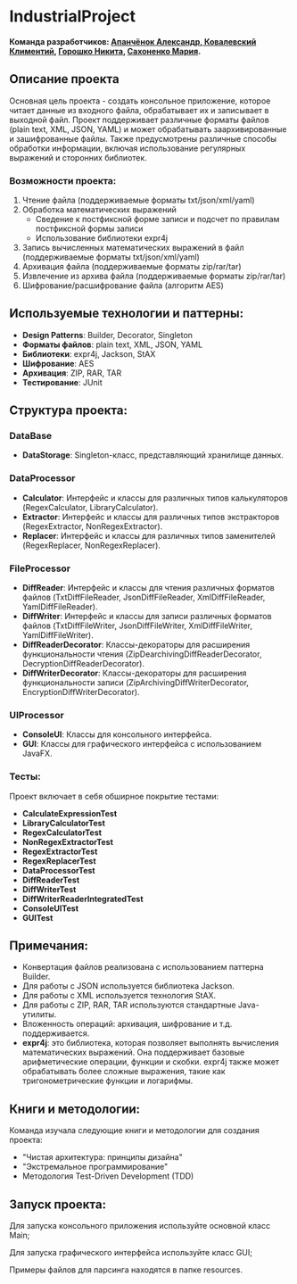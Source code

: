 # IndustrialProject
#### **Команда разработчиков**: [Апанчёнок Александр](https://github.com/Corovinus),[ Ковалевский Климентий](https://github.com/Klimentij-Kvl), [Горошко Никита](https://github.com/NikitaHaroshka), [Сахоненко Мария](https://github.com/MariaSakhonenko).

## Описание проекта
Основная цель проекта - создать консольное приложение, которое читает данные из входного файла, обрабатывает их и записывает в выходной файл. Проект поддерживает различные форматы файлов (plain text, XML, JSON, YAML) и может обрабатывать заархивированные и зашифрованные файлы. Также предусмотрены различные способы обработки информации, включая использование регулярных выражений и сторонних библиотек.

### Возможности проекта:
1. Чтение файла (поддерживаемые форматы txt/json/xml/yaml)
2. Обработка математических выражений
    - Сведение к постфиксной форме записи и подсчет по правилам постфиксной формы записи
    - Использование библиотеки expr4j
3. Запись вычисленных математических выражений в файл (поддерживаемые форматы txt/json/xml/yaml)
4. Архивация файла (поддерживаемые форматы zip/rar/tar)
5. Извлечение из архива файла (поддерживаемые форматы zip/rar/tar)
6. Шифрование/расшифрование файла (алгоритм AES)

## Используемые технологии и паттерны:
- **Design Patterns**: Builder, Decorator, Singleton
- **Форматы файлов**: plain text, XML, JSON, YAML
- **Библиотеки**: expr4j, Jackson, StAX
- **Шифрование**: AES
- **Архивация**: ZIP, RAR, TAR
- **Тестирование**: JUnit

## Структура проекта:
### DataBase
- **DataStorage**: Singleton-класс, представляющий хранилище данных.

### DataProcessor
- **Calculator**: Интерфейс и классы для различных типов калькуляторов (RegexCalculator, LibraryCalculator).
- **Extractor**: Интерфейс и классы для различных типов экстракторов (RegexExtractor, NonRegexExtractor).
- **Replacer**: Интерфейс и классы для различных типов заменителей (RegexReplacer, NonRegexReplacer).

### FileProcessor
- **DiffReader**: Интерфейс и классы для чтения различных форматов файлов (TxtDiffFileReader, JsonDiffFileReader, XmlDiffFileReader, YamlDiffFileReader).
- **DiffWriter**: Интерфейс и классы для записи различных форматов файлов (TxtDiffFileWriter, JsonDiffFileWriter, XmlDiffFileWriter, YamlDiffFileWriter).
- **DiffReaderDecorator**: Классы-декораторы для расширения функциональности чтения (ZipDearchivingDiffReaderDecorator, DecryptionDiffReaderDecorator).
- **DiffWriterDecorator**: Классы-декораторы для расширения функциональности записи (ZipArchivingDiffWriterDecorator, EncryptionDiffWriterDecorator).

### UIProcessor
- **ConsoleUI**: Классы для консольного интерфейса.
- **GUI**: Классы для графического интерфейса с использованием JavaFX.

### Тесты:
Проект включает в себя обширное покрытие тестами:
- **CalculateExpressionTest**
- **LibraryCalculatorTest**
- **RegexCalculatorTest**
- **NonRegexExtractorTest**
- **RegexExtractorTest**
- **RegexReplacerTest**
- **DataProcessorTest**
- **DiffReaderTest**
- **DiffWriterTest**
- **DiffWriterReaderIntegratedTest**
- **ConsoleUITest**
- **GUITest**

## Примечания:
- Конвертация файлов реализована с использованием паттерна Builder.
- Для работы с JSON используется библиотека Jackson.
- Для работы с XML используется технология StAX.
- Для работы с ZIP, RAR, TAR используются стандартные Java-утилиты.
- Вложенность операций: архивация, шифрование и т.д. поддерживается.
- **expr4j**: это библиотека, которая позволяет выполнять вычисления математических выражений. Она поддерживает базовые арифметические операции, функции и скобки. expr4j также может обрабатывать более сложные выражения, такие как тригонометрические функции и логарифмы.

## Книги и методологии:
Команда изучала следующие книги и методологии для создания проекта:
- "Чистая архитектура: принципы дизайна"
- "Экстремальное программирование"
- Методология Test-Driven Development (TDD)

## Запуск проекта:
Для запуска консольного приложения используйте основной класс Main;

Для запуска графического интерфейса используйте класс GUI;

Примеры файлов для парсинга находятся в папке resources.

